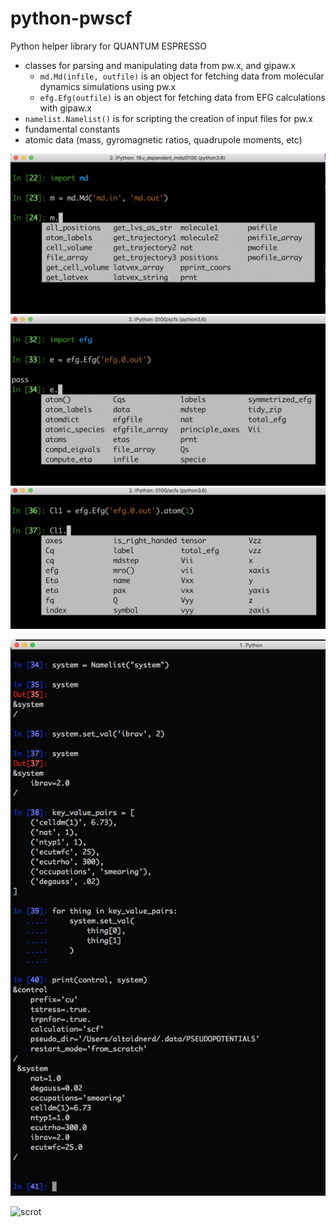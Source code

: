 # python-pwscf
Python helper library for QUANTUM ESPRESSO


* classes for parsing and manipulating data from pw.x, and gipaw.x
  - ```md.Md(infile, outfile)``` is an object for fetching data from molecular dynamics simulations using pw.x
  - ```efg.Efg(outfile)``` is an object for fetching data from EFG calculations with gipaw.x
* ```namelist.Namelist()``` is for scripting the creation of input files for pw.x
* fundamental constants
* atomic data (mass, gyromagnetic ratios, quadrupole moments, etc)

![scrot](./img/md_1.png "")
![scrot](./img/efg_1.png "")
![scrot](./img/efg_2.png "")

![scrot](./img/8.png "")


![scrot]("./img/13.jpg" "Just print the object or return it as a string - it looks legitimate.")


